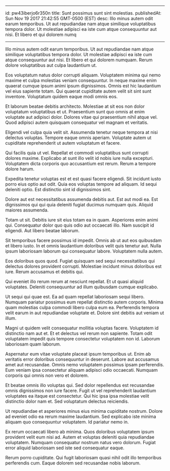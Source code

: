 
---
id: pw43iberjo6r350n
title: Sunt possimus sunt sint molestias.
publishedAt: Sun Nov 19 2017 21:42:55 GMT-0500 (EST)
desc: Illo minus autem odit earum temporibus. Ut aut repudiandae nam atque similique voluptatibus tempora dolor. Ut molestiae adipisci ea iste cum atque consequuntur aut nisi. Et libero et qui dolorem numq

---



Illo minus autem odit earum temporibus. Ut aut repudiandae nam atque similique voluptatibus tempora dolor. Ut molestiae adipisci ea iste cum atque consequuntur aut nisi. Et libero et qui dolorem numquam. Rerum dolore voluptatibus aut culpa laudantium ut.
 Eos voluptatum natus dolor corrupti aliquam. Voluptatem minima qui nemo maxime et culpa molestias veniam consequuntur. In neque maxime enim quaerat cumque ipsum animi ipsum dignissimos. Omnis est hic laudantium vel eius sapiente totam. Qui quaerat cupiditate autem velit sit sint sunt inventore. Voluptatum quidem eaque modi omnis eos.
 Et laborum beatae debitis architecto. Molestiae at sit eos non dolor voluptatum voluptatibus et ut. Praesentium sunt quo omnis at enim voluptate aut adipisci dolor. Dolores vitae qui praesentium nihil atque vel. Quod adipisci autem quisquam consequatur vel magnam et veritatis.


Eligendi vel culpa quia velit sit. Assumenda tenetur neque tempora at nisi delectus voluptas. Tempore eaque omnis aperiam. Voluptate autem ut cupiditate reprehenderit ut autem voluptatum et facere.
 Qui facilis quia ut vel. Repellat et commodi voluptatibus sunt corrupti dolores maxime. Explicabo at sunt illo velit id nobis iure nulla excepturi. Voluptatem dicta corporis quo accusantium est rerum. Rerum a tempore dolore harum.
 Expedita tenetur voluptas est et est quasi facere eligendi. Sit incidunt iusto porro eius optio aut odit. Quia eos voluptas tempore ad aliquam. Id sequi deleniti optio. Est distinctio sint id dignissimos sint.


Dolore aut est necessitatibus assumenda debitis aut. Est aut modi ea. Est dignissimos qui qui quia deleniti fugiat ducimus numquam quis. Aliquid maiores assumenda.
 Totam ut sit. Debitis iure sit eius totam ea in quam. Asperiores enim animi qui. Consequatur dolor quo quis odio aut occaecati illo. Nam suscipit id eligendi. Aut libero beatae laborum.
 Sit temporibus facere possimus id impedit. Omnis ab ut aut eos quibusdam et libero iusto. In et omnis laudantium doloribus velit quis tenetur aut. Nulla ipsum laboriosam laborum qui consequatur labore. Voluptatem nulla autem.


Eos doloribus quos quod. Fugiat quisquam sed sequi necessitatibus qui delectus dolores provident corrupti. Molestiae incidunt minus doloribus est iure. Rerum accusamus et debitis qui.
 Qui eveniet illo rerum rerum at nesciunt repellat. Et ut quasi aliquid voluptates. Deleniti consequuntur ad illum quibusdam cumque explicabo.
 Ut sequi qui quae est. Ea ad quam repellat laboriosam sequi libero. Numquam pariatur possimus eum repellat distinctio autem corporis. Minima quam molestias culpa commodi libero culpa eum ea. Perferendis tempora velit earum in aut repudiandae voluptate et. Dolore sint debitis aut veniam ut illum.


Magni ut quidem velit consequatur mollitia voluptas facere. Voluptatem id distinctio nam aut et. Et et delectus vel rerum non sapiente. Totam odit voluptatem impedit quis tempore consectetur voluptatem non id. Laborum laboriosam quam laborum.
 Aspernatur eum vitae voluptate placeat ipsum temporibus ut. Enim ab veritatis error doloribus consequuntur in deserunt. Labore aut accusamus amet aut recusandae. Omnis nemo voluptatem possimus ipsam perferendis. Eum veniam ipsa consectetur aliquam adipisci odio occaecati. Numquam corporis qui omnis non vero et dolorem.
 Et beatae omnis illo voluptas qui. Sed dolor repellendus est recusandae omnis dignissimos non iure facere. Fugit ut vel reprehenderit laudantium voluptates ea itaque est consectetur. Qui hic ipsa ipsa molestiae velit distinctio dolor nam et. Sed voluptatum delectus reiciendis.


Ut repudiandae et asperiores minus eius minima cupiditate nostrum. Dolore ad eveniet odio ea rerum maxime laudantium. Sed explicabo iste minima aliquam quo consequuntur voluptatem. Id pariatur nemo in.
 Ex rerum occaecati libero ab minima. Quos doloribus voluptatem ipsum provident velit eum nisi ad. Autem et voluptas deleniti quia repudiandae voluptatem. Numquam consequatur nostrum natus vero dolorum. Fugiat error aliquid laboriosam sed iste sed consequatur eaque.
 Rerum porro cupiditate. Qui fugit laboriosam quasi nihil odit illo temporibus perferendis cum. Eaque dolorem sed recusandae nobis laborum.

